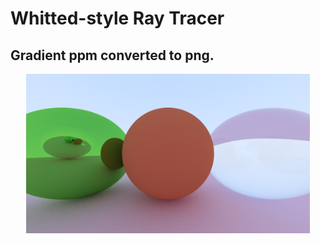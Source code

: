 # Whitted-style Ray Tracer


## Gradient ppm converted to png.
<p align="center"><img width="90%" src="big.png" /></a></p>
